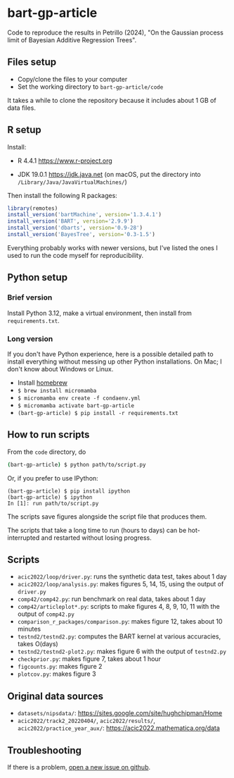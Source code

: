 # bart-gp-article

Code to reproduce the results in Petrillo (2024), "On the Gaussian process limit of Bayesian Additive Regression Trees".

## Files setup

* Copy/clone the files to your computer
* Set the working directory to `bart-gp-article/code`

It takes a while to clone the repository because it includes about 1 GB of data files.

## R setup

Install:

  * R 4.4.1 https://www.r-project.org
  
  * JDK 19.0.1 https://jdk.java.net (on macOS, put the directory into `/Library/Java/JavaVirtualMachines/`)

Then install the following R packages:

```R
library(remotes)
install_version('bartMachine', version='1.3.4.1')
install_version('BART', version='2.9.9')
install_version('dbarts', version='0.9-28')
install_version('BayesTree', version='0.3-1.5')
```

Everything probably works with newer versions, but I've listed the ones I used to run the code myself for reproducibility.

## Python setup

### Brief version

Install Python 3.12, make a virtual environment, then install from `requirements.txt`.

### Long version

If you don't have Python experience, here is a possible detailed path to install everything without messing up other Python installations. On Mac; I don't know about Windows or Linux.

* Install [homebrew](https://brew.sh)
* `$ brew install micromamba`
* `$ micromamba env create -f condaenv.yml`
* `$ micromamba activate bart-gp-article`
* `(bart-gp-article) $ pip install -r requirements.txt`

## How to run scripts

From the `code` directory, do

```sh
(bart-gp-article) $ python path/to/script.py
```

Or, if you prefer to use IPython:

```sh:
(bart-gp-article) $ pip install ipython
(bart-gp-article) $ ipython
In [1]: run path/to/script.py
```

The scripts save figures alongside the script file that produces them.

The scripts that take a long time to run (hours to days) can be hot-interrupted and restarted without losing progress.

## Scripts

* `acic2022/loop/driver.py`: runs the synthetic data test, takes about 1 day
* `acic2022/loop/analysis.py`: makes figures 5, 14, 15, using the output of `driver.py`
* `comp42/comp42.py`: run benchmark on real data, takes about 1 day
* `comp42/articleplot*.py`: scripts to make figures 4, 8, 9, 10, 11 with the output of `comp42.py`
* `comparison_r_packages/comparison.py`: makes figure 12, takes about 10 minutes
* `testnd2/testnd2.py`: computes the BART kernel at various accuracies, takes O(days)
* `testnd2/testnd2-plot2.py`: makes figure 6 with the output of `testnd2.py`
* `checkprior.py`: makes figure 7, takes about 1 hour
* `figcounts.py`: makes figure 2
* `plotcov.py`: makes figure 3

## Original data sources

* `datasets/nipsdata/`: https://sites.google.com/site/hughchipman/Home
* `acic2022/track2_20220404/`, `acic2022/results/`, `acic2022/practice_year_aux/`: https://acic2022.mathematica.org/data

## Troubleshooting

If there is a problem, [open a new issue on github](https://github.com/Gattocrucco/bart-gp-article/issues).
